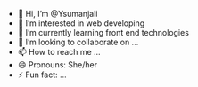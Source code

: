 - 👋 Hi, I’m @Ysumanjali
- 👀 I’m interested in web developing
- 🌱 I’m currently learning front end technologies
- 💞️ I’m looking to collaborate on ...
- 📫 How to reach me ...
- 😄 Pronouns: She/her
- ⚡ Fun fact: ...

<!---
Ysumanjali/Ysumanjali is a ✨ special ✨ repository because its `README.md` (this file) appears on your GitHub profile.
You can click the Preview link to take a look at your changes.
--->
